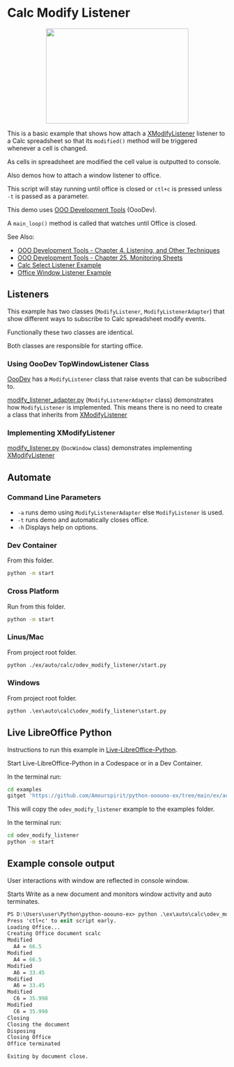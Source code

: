 # Calc Modify Listener

<p align="center">
<img src="https://user-images.githubusercontent.com/4193389/204155527-4e975c63-ea78-4591-a659-d9ddafa8970c.png" width="327" height="218">
</p>

This is a basic example that shows how attach a [XModifyListener] listener to a Calc spreadsheet so that its `modified()` method will be triggered whenever a cell is changed.

As cells in spreadsheet are modified the cell value is outputted to console.

Also demos how to attach a window listener to office.

This script will stay running until office is closed or `ctl+c` is pressed unless `-t` is passed as a parameter.

This demo uses [OOO Development Tools] (OooDev).

A `main_loop()` method is called that watches until Office is closed.

See Also:

- [OOO Development Tools - Chapter 4. Listening, and Other Techniques](https://python-ooo-dev-tools.readthedocs.io/en/latest/odev/part1/chapter04.html)
- [OOO Development Tools - Chapter 25. Monitoring Sheets](https://python-ooo-dev-tools.readthedocs.io/en/latest/odev/part4/chapter25.html)
- [Calc Select Listener Example](../odev_select_listener/)
- [Office Window Listener Example](../../general/odev_listen/)

## Listeners

This example has two classes (`ModifyListener`, `ModifyListenerAdapter`) that show different ways to subscribe to Calc spreadsheet modify events.

Functionally these two classes are identical.

Both classes are responsible for starting office.

### Using OooDev TopWindowListener Class

[OooDev] has a `ModifyListener` class that raise events that can be subscribed to.

[modify_listener_adapter.py](./modify_listener_adapter.py) (`ModifyListenerAdapter` class) demonstrates how `ModifyListener` is implemented. This means there is no need to create a class that inherits from [XModifyListener]

### Implementing XModifyListener

[modify_listener.py](./modify_listener.py) (`DocWindow` class) demonstrates implementing [XModifyListener]

## Automate

### Command Line Parameters

- `-a` runs demo using `ModifyListenerAdapter` else `ModifyListener` is used.
- `-t` runs demo and automatically closes office.
- `-h` Displays help on options.

### Dev Container

From this folder.

```sh
python -m start
```

### Cross Platform

Run from this folder.

```sh
python -m start
```

### Linus/Mac

From project root folder.

```sh
python ./ex/auto/calc/odev_modify_listener/start.py
```

### Windows

From project root folder.

```ps
python .\ex\auto\calc\odev_modify_listener\start.py
```

## Live LibreOffice Python

Instructions to run this example in [Live-LibreOffice-Python](https://github.com/Amourspirit/live-libreoffice-python).

Start Live-LibreOffice-Python in a Codespace or in a Dev Container.

In the terminal run:

```bash
cd examples
gitget 'https://github.com/Amourspirit/python-ooouno-ex/tree/main/ex/auto/calc/odev_modify_listener'
```

This will copy the `odev_modify_listener` example to the examples folder.

In the terminal run:

```bash
cd odev_modify_listener
python -m start
```

## Example console output

User interactions with window are reflected in console window.

Starts Write as a new document and monitors window activity and auto terminates.

```ps
PS D:\Users\user\Python\python-ooouno-ex> python .\ex\auto\calc\odev_modify_listener\start.py
Press 'ctl+c' to exit script early.
Loading Office...
Creating Office document scalc
Modified
  A4 = 66.5
Modified
  A4 = 66.5
Modified
  A6 = 33.45
Modified    
  A6 = 33.45
Modified
  C6 = 35.998
Modified
  C6 = 35.998
Closing
Closing the document
Disposing
Closing Office
Office terminated

Exiting by document close.
```

[XModifyListener]: https://api.libreoffice.org/docs/idl/ref/interfacecom_1_1sun_1_1star_1_1util_1_1XModifyListener.html

[OOO Development Tools]: https://python-ooo-dev-tools.readthedocs.io/en/latest/
[OooDev]: https://python-ooo-dev-tools.readthedocs.io/en/latest/
